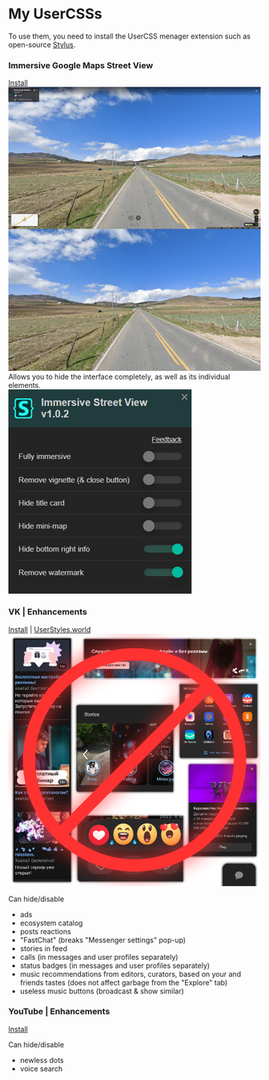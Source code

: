 # My UserCSSs
To use them, you need to install the UserCSS menager extension such as open-source [Stylus](https://github.com/openstyles/stylus).


### Immersive Google Maps Street View

[Install](https://github.com/a0eoc/UserCSS/raw/main/Google-Maps/Immersive.user.css)  
[![Preview](Google-Maps/Immersive_Preview_Thumbnail.jpg)](https://github.com/a0eoc/UserCSS/raw/main/Google-Maps/Immersive_Preview.jpg)  
Allows you to hide the interface completely, as well as its individual elements.  
[![style settings](Google-Maps/Immersive_Settings.png)](https://github.com/a0eoc/UserCSS/raw/main/Google-Maps/Immersive_Settings.png)  

### VK | Enhancements

[Install](https://github.com/a0eoc/UserCSS/raw/main/VK.com/Enhancements.user.css) | [UserStyles.world](https://userstyles.world/style/4733/enhancements-for-vk)  
[![Preview](VK.com/Enhancements_Preview_Thumbnail.png)](https://github.com/a0eoc/UserCSS/raw/main/VK.com/Enhancements_Preview.png)

Can hide/disable
- ads
- ecosystem catalog
- posts reactions
- "FastChat" (breaks "Messenger settings" pop-up)
- stories in feed
- calls (in messages and user profiles separately)
- status badges (in messages and user profiles separately)
- music recommendations from editors, curators, based on your and friends tastes (does not affect garbage from the "Explore" tab)
- useless music buttons (broadcast & show similar)


### YouTube | Enhancements

[Install](https://github.com/a0eoc/UserCSS/raw/main/YouTube.com/Enhancements.user.css)

Can hide/disable
- newless dots
- voice search
